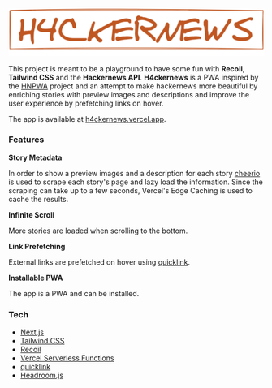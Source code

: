![H4ckernews](./public/logo.png)

This project is meant to be a playground to have some fun with **Recoil**, **Tailwind CSS** and the **Hackernews API**. **H4ckernews** is a PWA inspired by the [HNPWA](https://hnpwa.com/) project and an attempt to make hackernews more beautiful by enriching stories with preview images and descriptions and improve the user experience by prefetching links on hover.

The app is available at [h4ckernews.vercel.app](https://h4ckernews.vercel.app/).

### Features

**Story Metadata**

In order to show a preview images and a description for each story [cheerio](https://cheerio.js.org/) is used to scrape each story's page and lazy load the information. Since the scraping can take up to a few seconds, Vercel's Edge Caching is used to cache the results.

**Infinite Scroll**

More stories are loaded when scrolling to the bottom.

**Link Prefetching**

External links are prefetched on hover using [quicklink](https://github.com/GoogleChromeLabs/quicklink).

**Installable PWA**

The app is a PWA and can be installed.

### Tech

- [Next.js](https://nextjs.org/)
- [Tailwind CSS](https://tailwindcss.com/)
- [Recoil](https://recoiljs.org/)
- [Vercel Serverless Functions](https://vercel.com/docs/serverless-functions/introduction)
- [quicklink](https://github.com/GoogleChromeLabs/quicklink)
- [Headroom.js](https://wicky.nillia.ms/headroom.js/)
